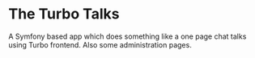 # The Turbo Talks   
A Symfony based app which does something like a one page chat talks using Turbo frontend. Also some administration pages.